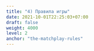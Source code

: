 ```yaml
---
title: "4) Правила игры"
date: 2021-10-01T22:25:03+07:00
draft: false
weight: 4000
level: 2
anchor: "the-matchplay-rules"
---
```


